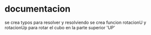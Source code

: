 # documentacion

se crea typos para resolver y resolviendo
se crea funcion rotacionU y rotacionUp para rotar el cubo en la parte superior 'UP'
